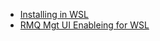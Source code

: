 - [Installing in WSL](Installing_on_wsl.md)
- [RMQ Mgt UI Enableing for WSL](RMQ_mgt_UI_Enable_for_WSL.md)